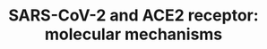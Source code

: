 ---
annotations:
- id: DOID:934
  parent: disease by infectious agent
  type: Disease Ontology
  value: viral infectious disease
- id: PW:0000245
  parent: regulatory pathway
  type: Pathway Ontology
  value: angiotensin signaling pathway
- id: DOID:0080600
  parent: disease by infectious agent
  type: Disease Ontology
  value: COVID-19
- id: DOID:2945
  parent: disease by infectious agent
  type: Disease Ontology
  value: severe acute respiratory syndrome
authors:
- Rex D A B
- Khanspers
- Penny
- Fehrhart
- Egonw
- Mkutmon
- Eweitz
citedin:
- link: 10.1186/s40001-024-01951-z
  title: 'Non-dialyzable uremic toxins and renal tubular cell damage in CKD patients:
    a systems biology approach (2024)'
communities:
- COVID19
description: 'For initial entry of severe acute respiratory syndrome coronavirus 2
  (SARS-CoV-2) into cells, the large viral Spike (S) protein needs to be primed by
  host proteases. For SARS-CoV-2 that is the serine protease TMPRSS2. After binding
  to its functional receptor, angiotensin-converting enzyme 2 (ACE2), the virus undergoes
  endocytosis. After endocytosis of the viral complex, surface ACE2 is further down-regulated,
  resulting in unopposed angiotensin 2 accumulation. Local activation of the angiotensin
  pathway system may mediate lung injury responses to viral insults.  ACE denotes
  angiotensin-converting enzyme and ARB angiotensin-receptor blocker. '
last-edited: 2025-03-03
ndex: bdd9fd55-8b70-11eb-9e72-0ac135e8bacf
organisms:
- Homo sapiens
redirect_from:
- /index.php/Pathway:WP4883
- /instance/WP4883
- /instance/WP4883_r137250
revision: r137250
schema-jsonld:
- '@context': https://schema.org/
  '@id': https://wikipathways.github.io/pathways/WP4883.html
  '@type': Dataset
  creator:
    '@type': Organization
    name: WikiPathways
  description: 'For initial entry of severe acute respiratory syndrome coronavirus
    2 (SARS-CoV-2) into cells, the large viral Spike (S) protein needs to be primed
    by host proteases. For SARS-CoV-2 that is the serine protease TMPRSS2. After binding
    to its functional receptor, angiotensin-converting enzyme 2 (ACE2), the virus
    undergoes endocytosis. After endocytosis of the viral complex, surface ACE2 is
    further down-regulated, resulting in unopposed angiotensin 2 accumulation. Local
    activation of the angiotensin pathway system may mediate lung injury responses
    to viral insults.  ACE denotes angiotensin-converting enzyme and ARB angiotensin-receptor
    blocker. '
  keywords:
  - ACE
  - ACE2
  - ACE2 surface receptor blocker
  - AGT
  - ARBs surface receptor blocker
  - AT1R
  - Angiotensin 1
  - Angiotensin 1-7
  - Angiotensin 1-9
  - Angiotensin 2
  - MAS1
  - REN
  - Soluble ACE2
  - 'Soluble ACE2 '
  - TMPRSS2
  - TMPRSS2 inhibitor
  license: CC0
  name: 'SARS-CoV-2 and ACE2 receptor: molecular mechanisms'
seo: CreativeWork
title: 'SARS-CoV-2 and ACE2 receptor: molecular mechanisms'
wpid: WP4883
---